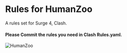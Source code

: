 # Rules for HumanZoo
A rules set for Surge 4, Clash.


#### Please Commit the rules you need in Clash Rules.yaml.

![HumanZoo](https://github.com/YIZHEV/Rules-for-HumanZoo/blob/master/Medias/HumanZoo.jpg)
